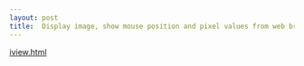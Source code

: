 ```yaml
---
layout: post
title:  Display image, show mouse position and pixel values from web browser 
---
```


[iview.html](/_posts/iview.html)


